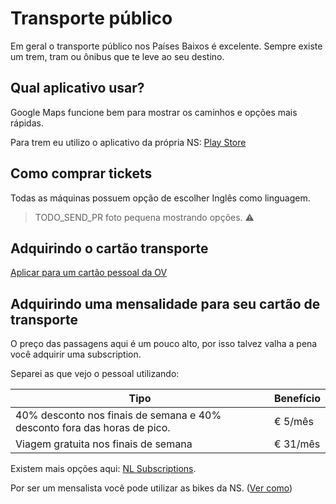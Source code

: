 # Transporte público

Em geral o transporte público nos Países Baixos é excelente. Sempre existe um trem, tram ou ônibus que te leve ao seu destino.

## Qual aplicativo usar?

Google Maps funcione bem para mostrar os caminhos e opções mais rápidas.

Para trem eu utilizo o aplicativo da própria NS: [Play Store](https://play.google.com/store/apps/details?id=nl.ns.android.activity&hl=en_US)

## Como comprar tickets

Todas as máquinas possuem opção de escolher Inglês como linguagem.

> TODO_SEND_PR foto pequena mostrando opções. ⚠️

## Adquirindo o cartão transporte

[Aplicar para um cartão pessoal da OV](https://www.ov-chipkaart.nl/purchase-an-ov-chipkaart/apply-for-personal-ov-chipkaart.htm)

## Adquirindo uma mensalidade para seu cartão de transporte

O preço das passagens aqui é um pouco alto, por isso talvez valha a pena você adquirir uma subscription.

Separei as que vejo o pessoal utilizando:

| Tipo                                                                     | Benefício |
| ------------------------------------------------------------------------ | --------- |
| 40% desconto nos finais de semana e 40% desconto fora das horas de pico. | € 5/mês   |
| Viagem gratuita nos finais de semana                                     | € 31/mês  |

Existem mais opções aqui: [NL Subscriptions](https://www.ns.nl/en/nsflex/webshop#/bestelling/producten).

Por ser um mensalista você pode utilizar as bikes da NS. ([Ver como](https://www.ns.nl/en/door-to-door/ov-fiets/how-the-ov-fiets-works.html))
